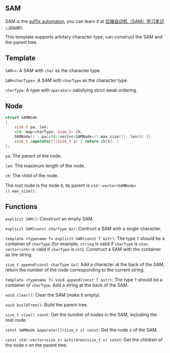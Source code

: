 ## SAM

SAM is the [suffix automaton](https://en.wikipedia.org/wiki/Suffix_automaton), you can learn it at [后缀自动机（SAM）学习笔记 - ouuan](https://ouuan.github.io/post/%E5%90%8E%E7%BC%80%E8%87%AA%E5%8A%A8%E6%9C%BAsam%E5%AD%A6%E4%B9%A0%E7%AC%94%E8%AE%B0/).

This template supports arbitary character type, can construct the SAM and the parent tree.

## Template

`SAM<>`: A SAM with `char` as the character type.

`SAM<charType>`: A SAM with `charType` as the character type.

`charType`: A type with `operator<` satisfying strict weak ordering.

## Node

```cpp
struct SAMNode
{
    size_t pa, len;
    std::map<charType, size_t> ch;
    SAMNode() : pa(std::vector<SAMNode>().max_size()), len(0) {}
    size_t &operator[](size_t x) { return ch[x]; }
};
```

`pa`: The parent of the node.

`len`: The maximum length of the node.

`ch`: The child of the node.

The root node is the node `0`, its parent is `std::vector<SAMNode>().max_size()`.

## Functions

`explicit SAM()`: Construct an empty SAM.

`explicit SAM(const charType &x)`: Contruct a SAM with a single character.

`template <typename T> explicit SAM(const T &str)`: The type `T` should be a container of `charType` (for example, `string` is valid if `charType` is `char`, `vector<int>` is valid if `charType` is `int`). Construct a SAM with the container as the string.

`size_t append(const charType &x)`: Add a character at the back of the SAM, return the number of the node corresponding to the current string.

`template <typename T> void append(const T &str)`: The type `T` should be a container of `charType`. Add a string at the back of the SAM.

`void clear()`: Clear the SAM (make it empty).

`void buildTree()`: Build the parent tree.

`size_t size() const`: Get the number of nodes in the SAM, including the root node.

`const SAMNode &operator[](size_t x) const`: Get the node x of the SAM.

`const std::vector<size_t> &children(size_t x) const`: Get the children of the node x on the parent tree.
